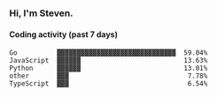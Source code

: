 ### Hi, I'm Steven.

#### Coding activity (past 7 days)
```
Go          ▓▓▓▓▓▓▓▓▓▓▓▓▓▓▓▓▓▓▓▓▓▓▓▓▓▓▓▓▓▓  59.04%
JavaScript  ▓▓▓▓▓▓                          13.63%
Python      ▓▓▓▓▓▓                          13.01%
other       ▓▓▓                              7.78%
TypeScript  ▓▓▓                              6.54%
```
